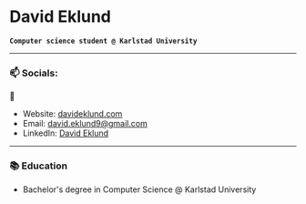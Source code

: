 # David Eklund
**`Computer science student @ Karlstad University`**

---

### 📫 Socials:
🔗
- Website: <a href="https://davideklund.com/" target="_blank">davideklund.com</a>
- Email: [david.eklund9@gmail.com](mailto:david.eklund9@gmail.com)
- LinkedIn: <a href="https://www.linkedin.com/in/david-eklund02" target="_blank">David Eklund</a>

---

### 📚 Education

- Bachelor's degree in Computer Science @ Karlstad University
